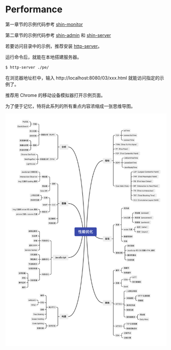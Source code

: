 # Performance

第一章节的示例代码参考 [shin-monitor](https://github.com/pwstrick/shin-monitor)

第二章节的示例代码参考 [shin-admin](https://github.com/pwstrick/shin-admin) 和 [shin-server](https://github.com/pwstrick/shin-server)


若要访问目录中的示例，推荐安装 [http-server](https://github.com/http-party/http-server)。

运行命令后，就能在本地搭建服务器。
```bash
$ http-server ./pe/
```

在浏览器地址栏中，输入 http://localhost:8080/03/xxx.html 就能访问指定的示例了。

推荐用 Chrome 的移动设备模拟器打开示例页面。

为了便于记忆，特将此系列的所有重点内容浓缩成一张思维导图。

<img src="https://github.com/pwstrick/pe/raw/main/assets/img/pe.png" />